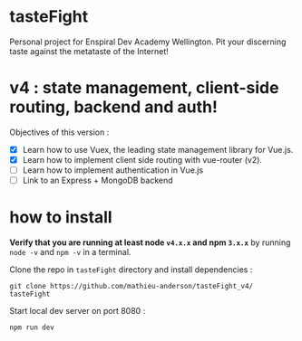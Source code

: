 # tasteFight
Personal project for Enspiral Dev Academy Wellington. Pit your discerning taste against the metataste of the Internet!  

# v4 : state management, client-side routing, backend and auth!
Objectives of this version :
- [x] Learn how to use Vuex, the leading state management library for Vue.js.
- [x] Learn how to implement client side routing with vue-router (v2).
- [ ] Learn how to implement authentication in Vue.js
- [ ] Link to an Express + MongoDB backend

# how to install
**Verify that you are running at least node `v4.x.x` and npm `3.x.x`** by running `node -v` and `npm -v` in a terminal.

Clone the repo in `tasteFight` directory and install dependencies :
```
git clone https://github.com/mathieu-anderson/tasteFight_v4/ tasteFight
```

Start local dev server on port 8080 :
```
npm run dev
```
